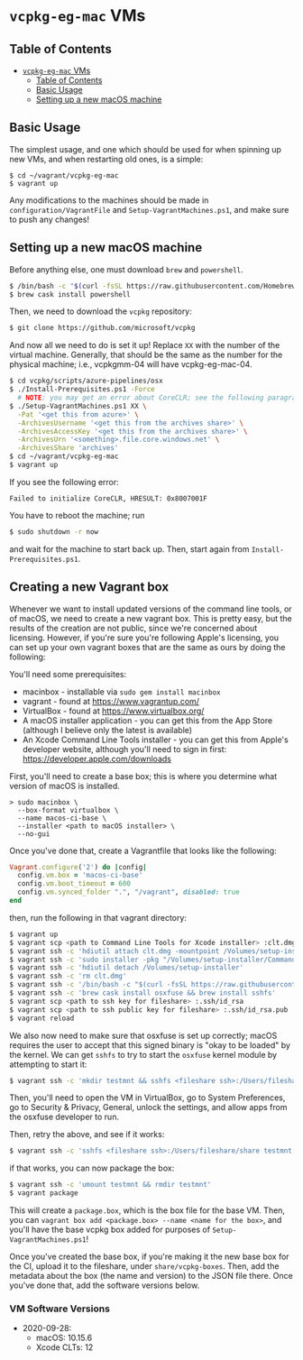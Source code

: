 # `vcpkg-eg-mac` VMs

## Table of Contents

- [`vcpkg-eg-mac` VMs](#vcpkg-eg-mac-vms)
  - [Table of Contents](#table-of-contents)
  - [Basic Usage](#basic-usage)
  - [Setting up a new macOS machine](#setting-up-a-new-macos-machine)

## Basic Usage

The simplest usage, and one which should be used for when spinning up
new VMs, and when restarting old ones, is a simple:

```
$ cd ~/vagrant/vcpkg-eg-mac
$ vagrant up
```

Any modifications to the machines should be made in `configuration/VagrantFile`
and `Setup-VagrantMachines.ps1`, and make sure to push any changes!

## Setting up a new macOS machine

Before anything else, one must download `brew` and `powershell`.

```sh
$ /bin/bash -c "$(curl -fsSL https://raw.githubusercontent.com/Homebrew/install/master/install.sh)"
$ brew cask install powershell
```

Then, we need to download the `vcpkg` repository:

```sh
$ git clone https://github.com/microsoft/vcpkg
```

And now all we need to do is set it up! Replace `XX` with the number of
the virtual machine. Generally, that should be the same as the number
for the physical machine; i.e., vcpkgmm-04 will have vcpkg-eg-mac-04.

```sh
$ cd vcpkg/scripts/azure-pipelines/osx
$ ./Install-Prerequisites.ps1 -Force
  # NOTE: you may get an error about CoreCLR; see the following paragraph if you do
$ ./Setup-VagrantMachines.ps1 XX \
  -Pat '<get this from azure>' \
  -ArchivesUsername '<get this from the archives share>' \
  -ArchivesAccessKey '<get this from the archives share>' \
  -ArchivesUrn '<something>.file.core.windows.net' \
  -ArchivesShare 'archives'
$ cd ~/vagrant/vcpkg-eg-mac
$ vagrant up
```

If you see the following error:

```
Failed to initialize CoreCLR, HRESULT: 0x8007001F
```

You have to reboot the machine; run

```sh
$ sudo shutdown -r now
```

and wait for the machine to start back up. Then, start again from
`Install-Prerequisites.ps1`.

## Creating a new Vagrant box

Whenever we want to install updated versions of the command line tools,
or of macOS, we need to create a new vagrant box.
This is pretty easy, but the results of the creation are not public,
since we're concerned about licensing.
However, if you're sure you're following Apple's licensing,
you can set up your own vagrant boxes that are the same as ours by doing the following:

You'll need some prerequisites:

- macinbox - installable via `sudo gem install macinbox`
- vagrant - found at <https://www.vagrantup.com/>
- VirtualBox - found at <https://www.virtualbox.org/>
- A macOS installer application - you can get this from the App Store (although I believe only the latest is available)
- An Xcode Command Line Tools installer - you can get this from Apple's developer website,
  although you'll need to sign in first: <https://developer.apple.com/downloads>

First, you'll need to create a base box;
this is where you determine what version of macOS is installed.

```
> sudo macinbox \
  --box-format virtualbox \
  --name macos-ci-base \
  --installer <path to macOS installer> \
  --no-gui
```

Once you've done that, create a Vagrantfile that looks like the following:

```rb
Vagrant.configure('2') do |config|
  config.vm.box = 'macos-ci-base'
  config.vm.boot_timeout = 600
  config.vm.synced_folder ".", "/vagrant", disabled: true
end
```

then, run the following in that vagrant directory:

```sh
$ vagrant up
$ vagrant scp <path to Command Line Tools for Xcode installer> :clt.dmg
$ vagrant ssh -c 'hdiutil attach clt.dmg -mountpoint /Volumes/setup-installer'
$ vagrant ssh -c 'sudo installer -pkg "/Volumes/setup-installer/Command Line Tools.pkg" -target /'
$ vagrant ssh -c 'hdiutil detach /Volumes/setup-installer'
$ vagrant ssh -c 'rm clt.dmg'
$ vagrant ssh -c '/bin/bash -c "$(curl -fsSL https://raw.githubusercontent.com/Homebrew/install/master/install.sh)"'
$ vagrant ssh -c 'brew cask install osxfuse && brew install sshfs'
$ vagrant scp <path to ssh key for fileshare> :.ssh/id_rsa
$ vagrant scp <path to ssh public key for fileshare> :.ssh/id_rsa.pub
$ vagrant reload
```

We also now need to make sure that osxfuse is set up correctly;
macOS requires the user to accept that this signed binary is "okay to be loaded" by the kernel.
We can get `sshfs` to try to start the `osxfuse` kernel module by attempting to start it:

```sh
$ vagrant ssh -c 'mkdir testmnt && sshfs <fileshare ssh>:/Users/fileshare/share testmnt'
```

Then, you'll need to open the VM in VirtualBox, go to System Preferences,
go to Security & Privacy, General, unlock the settings,
and allow apps from the osxfuse developer to run.

Then, retry the above, and see if it works:

```sh
$ vagrant ssh -c 'sshfs <fileshare ssh>:/Users/fileshare/share testmnt'
```

if that works, you can now package the box:

```sh
$ vagrant ssh -c 'umount testmnt && rmdir testmnt'
$ vagrant package
```

This will create a `package.box`, which is the box file for the base VM.
Then, you can `vagrant box add <package.box> --name <name for the box>`,
and you'll have the base vcpkg box added for purposes of `Setup-VagrantMachines.ps1`!

Once you've created the base box, if you're making it the new base box for the CI,
upload it to the fileshare, under `share/vcpkg-boxes`.
Then, add the metadata about the box (the name and version) to the JSON file there.
Once you've done that, add the software versions below.

### VM Software Versions

* 2020-09-28:
  * macOS: 10.15.6
  * Xcode CLTs: 12
